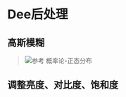 # Dee后处理

## 高斯模糊
[](https://github.com/OgreDee/Dee_PostProcessing/blob/master/pic/PostPressing_Blur.jpg)
> ![参考](https://blog.csdn.net/u011047171/article/details/47977441)
> 概率论-正态分布

## 调整亮度、对比度、饱和度
